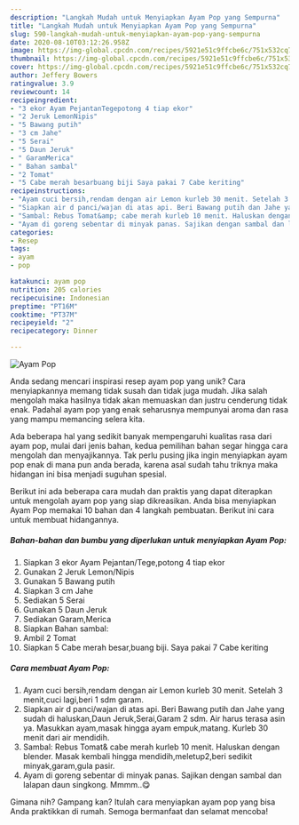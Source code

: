 ```yaml
---
description: "Langkah Mudah untuk Menyiapkan Ayam Pop yang Sempurna"
title: "Langkah Mudah untuk Menyiapkan Ayam Pop yang Sempurna"
slug: 590-langkah-mudah-untuk-menyiapkan-ayam-pop-yang-sempurna
date: 2020-08-10T03:12:26.958Z
image: https://img-global.cpcdn.com/recipes/5921e51c9ffcbe6c/751x532cq70/ayam-pop-foto-resep-utama.jpg
thumbnail: https://img-global.cpcdn.com/recipes/5921e51c9ffcbe6c/751x532cq70/ayam-pop-foto-resep-utama.jpg
cover: https://img-global.cpcdn.com/recipes/5921e51c9ffcbe6c/751x532cq70/ayam-pop-foto-resep-utama.jpg
author: Jeffery Bowers
ratingvalue: 3.9
reviewcount: 14
recipeingredient:
- "3 ekor Ayam PejantanTegepotong 4 tiap ekor"
- "2 Jeruk LemonNipis"
- "5 Bawang putih"
- "3 cm Jahe"
- "5 Serai"
- "5 Daun Jeruk"
- " GaramMerica"
- " Bahan sambal"
- "2 Tomat"
- "5 Cabe merah besarbuang biji Saya pakai 7 Cabe keriting"
recipeinstructions:
- "Ayam cuci bersih,rendam dengan air Lemon kurleb 30 menit. Setelah 3 menit,cuci lagi,beri 1 sdm garam."
- "Siapkan air d panci/wajan di atas api. Beri Bawang putih dan Jahe yang sudah di haluskan,Daun Jeruk,Serai,Garam 2 sdm. Air harus terasa asin ya. Masukkan ayam,masak hingga ayam empuk,matang. Kurleb 30 menit dari air mendidih."
- "Sambal: Rebus Tomat&amp; cabe merah kurleb 10 menit. Haluskan dengan blender. Masak kembali hingga mendidih,meletup2,beri sedikit minyak,garam,gula pasir."
- "Ayam di goreng sebentar di minyak panas. Sajikan dengan sambal dan lalapan daun singkong. Mmmm..😋"
categories:
- Resep
tags:
- ayam
- pop

katakunci: ayam pop 
nutrition: 205 calories
recipecuisine: Indonesian
preptime: "PT16M"
cooktime: "PT37M"
recipeyield: "2"
recipecategory: Dinner

---
```



![Ayam Pop](https://img-global.cpcdn.com/recipes/5921e51c9ffcbe6c/751x532cq70/ayam-pop-foto-resep-utama.jpg)

Anda sedang mencari inspirasi resep ayam pop yang unik? Cara menyiapkannya memang tidak susah dan tidak juga mudah. Jika salah mengolah maka hasilnya tidak akan memuaskan dan justru cenderung tidak enak. Padahal ayam pop yang enak seharusnya mempunyai aroma dan rasa yang mampu memancing selera kita.



Ada beberapa hal yang sedikit banyak mempengaruhi kualitas rasa dari ayam pop, mulai dari jenis bahan, kedua pemilihan bahan segar hingga cara mengolah dan menyajikannya. Tak perlu pusing jika ingin menyiapkan ayam pop enak di mana pun anda berada, karena asal sudah tahu triknya maka hidangan ini bisa menjadi suguhan spesial.


Berikut ini ada beberapa cara mudah dan praktis yang dapat diterapkan untuk mengolah ayam pop yang siap dikreasikan. Anda bisa menyiapkan Ayam Pop memakai 10 bahan dan 4 langkah pembuatan. Berikut ini cara untuk membuat hidangannya.

<!--inarticleads1-->

##### Bahan-bahan dan bumbu yang diperlukan untuk menyiapkan Ayam Pop:

1. Siapkan 3 ekor Ayam Pejantan/Tege,potong 4 tiap ekor
1. Gunakan 2 Jeruk Lemon/Nipis
1. Gunakan 5 Bawang putih
1. Siapkan 3 cm Jahe
1. Sediakan 5 Serai
1. Gunakan 5 Daun Jeruk
1. Sediakan  Garam,Merica
1. Siapkan  Bahan sambal:
1. Ambil 2 Tomat
1. Siapkan 5 Cabe merah besar,buang biji. Saya pakai 7 Cabe keriting




<!--inarticleads2-->

##### Cara membuat Ayam Pop:

1. Ayam cuci bersih,rendam dengan air Lemon kurleb 30 menit. Setelah 3 menit,cuci lagi,beri 1 sdm garam.
1. Siapkan air d panci/wajan di atas api. Beri Bawang putih dan Jahe yang sudah di haluskan,Daun Jeruk,Serai,Garam 2 sdm. Air harus terasa asin ya. Masukkan ayam,masak hingga ayam empuk,matang. Kurleb 30 menit dari air mendidih.
1. Sambal: Rebus Tomat&amp; cabe merah kurleb 10 menit. Haluskan dengan blender. Masak kembali hingga mendidih,meletup2,beri sedikit minyak,garam,gula pasir.
1. Ayam di goreng sebentar di minyak panas. Sajikan dengan sambal dan lalapan daun singkong. Mmmm..😋




Gimana nih? Gampang kan? Itulah cara menyiapkan ayam pop yang bisa Anda praktikkan di rumah. Semoga bermanfaat dan selamat mencoba!
